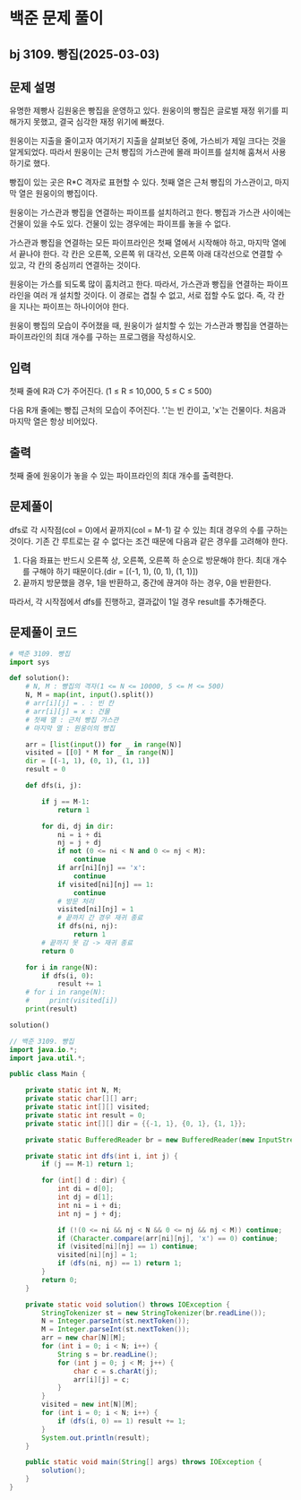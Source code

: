 # 백준 문제 풀이

## bj 3109. 빵집(2025-03-03)

## 문제 설명

유명한 제빵사 김원웅은 빵집을 운영하고 있다. 원웅이의 빵집은 글로벌 재정 위기를 피해가지 못했고, 결국 심각한 재정 위기에 빠졌다.

원웅이는 지출을 줄이고자 여기저기 지출을 살펴보던 중에, 가스비가 제일 크다는 것을 알게되었다. 따라서 원웅이는 근처 빵집의 가스관에 몰래 파이프를 설치해 훔쳐서 사용하기로 했다.

빵집이 있는 곳은 R\*C 격자로 표현할 수 있다. 첫째 열은 근처 빵집의 가스관이고, 마지막 열은 원웅이의 빵집이다.

원웅이는 가스관과 빵집을 연결하는 파이프를 설치하려고 한다. 빵집과 가스관 사이에는 건물이 있을 수도 있다. 건물이 있는 경우에는 파이프를 놓을 수 없다.

가스관과 빵집을 연결하는 모든 파이프라인은 첫째 열에서 시작해야 하고, 마지막 열에서 끝나야 한다. 각 칸은 오른쪽, 오른쪽 위 대각선, 오른쪽 아래 대각선으로 연결할 수 있고, 각 칸의 중심끼리 연결하는 것이다.

원웅이는 가스를 되도록 많이 훔치려고 한다. 따라서, 가스관과 빵집을 연결하는 파이프라인을 여러 개 설치할 것이다. 이 경로는 겹칠 수 없고, 서로 접할 수도 없다. 즉, 각 칸을 지나는 파이프는 하나이어야 한다.

원웅이 빵집의 모습이 주어졌을 때, 원웅이가 설치할 수 있는 가스관과 빵집을 연결하는 파이프라인의 최대 개수를 구하는 프로그램을 작성하시오.

## 입력

첫째 줄에 R과 C가 주어진다. (1 ≤ R ≤ 10,000, 5 ≤ C ≤ 500)

다음 R개 줄에는 빵집 근처의 모습이 주어진다. '.'는 빈 칸이고, 'x'는 건물이다. 처음과 마지막 열은 항상 비어있다.

## 출력

첫째 줄에 원웅이가 놓을 수 있는 파이프라인의 최대 개수를 출력한다.

## 문제풀이

dfs로 각 시작점(col = 0)에서 끝까지(col = M-1) 갈 수 있는 최대 경우의 수를 구하는 것이다. 기존 간 루트로는 갈 수 없다는 조건 때문에 다음과 같은 경우를 고려해야 한다.

1. 다음 좌표는 반드시 오른쪽 상, 오른쪽, 오른쪽 하 순으로 방문해야 한다. 최대 개수를 구해야 하기 때문이다.(dir = [(-1, 1), (0, 1), (1, 1)])
2. 끝까지 방문했을 경우, 1을 반환하고, 중간에 끊겨야 하는 경우, 0을 반환한다.

따라서, 각 시작점에서 dfs를 진행하고, 결과값이 1일 경우 result를 추가해준다.

## 문제풀이 코드

```python
# 백준 3109. 빵집
import sys

def solution():
    # N, M : 빵집의 격자(1 <= N <= 10000, 5 <= M <= 500)
    N, M = map(int, input().split())
    # arr[i][j] = . : 빈 칸
    # arr[i][j] = x : 건물
    # 첫째 열 : 근처 빵집 가스관
    # 마지막 열 : 원웅이의 빵집

    arr = [list(input()) for _ in range(N)]
    visited = [[0] * M for _ in range(N)]
    dir = [(-1, 1), (0, 1), (1, 1)]
    result = 0

    def dfs(i, j):

        if j == M-1:
            return 1

        for di, dj in dir:
            ni = i + di
            nj = j + dj
            if not (0 <= ni < N and 0 <= nj < M):
                continue
            if arr[ni][nj] == 'x':
                continue
            if visited[ni][nj] == 1:
                continue
            # 방문 처리
            visited[ni][nj] = 1
            # 끝까지 간 경우 재귀 종료
            if dfs(ni, nj):
                return 1
        # 끝까지 못 감 -> 재귀 종료
        return 0

    for i in range(N):
        if dfs(i, 0):
            result += 1
    # for i in range(N):
    #     print(visited[i])
    print(result)

solution()
```

```java
// 백준 3109. 빵집
import java.io.*;
import java.util.*;

public class Main {

    private static int N, M;
    private static char[][] arr;
    private static int[][] visited;
    private static int result = 0;
    private static int[][] dir = {{-1, 1}, {0, 1}, {1, 1}};

    private static BufferedReader br = new BufferedReader(new InputStreamReader(System.in));

    private static int dfs(int i, int j) {
        if (j == M-1) return 1;

        for (int[] d : dir) {
            int di = d[0];
            int dj = d[1];
            int ni = i + di;
            int nj = j + dj;

            if (!(0 <= ni && nj < N && 0 <= nj && nj < M)) continue;
            if (Character.compare(arr[ni][nj], 'x') == 0) continue;
            if (visited[ni][nj] == 1) continue;
            visited[ni][nj] = 1;
            if (dfs(ni, nj) == 1) return 1;
        }
        return 0;
    }

    private static void solution() throws IOException {
        StringTokenizer st = new StringTokenizer(br.readLine());
        N = Integer.parseInt(st.nextToken());
        M = Integer.parseInt(st.nextToken());
        arr = new char[N][M];
        for (int i = 0; i < N; i++) {
            String s = br.readLine();
            for (int j = 0; j < M; j++) {
                char c = s.charAt(j);
                arr[i][j] = c;
            }
        }
        visited = new int[N][M];
        for (int i = 0; i < N; i++) {
            if (dfs(i, 0) == 1) result += 1;
        }
        System.out.println(result);
    }

    public static void main(String[] args) throws IOException {
        solution();
    }
}
```
